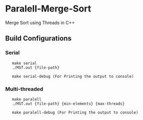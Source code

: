 # Paralell-Merge-Sort
Merge Sort using Threads in C++

## Build Configurations

### Serial

       make serial
       ./MST.out {file-path}

       make serial-debug (For Printing the output to console)

### Multi-threaded

       make paralell
       ./MST.out {file-path} {min-elements} {max-threads}

       make paralell-debug (For Printing the output to console)
